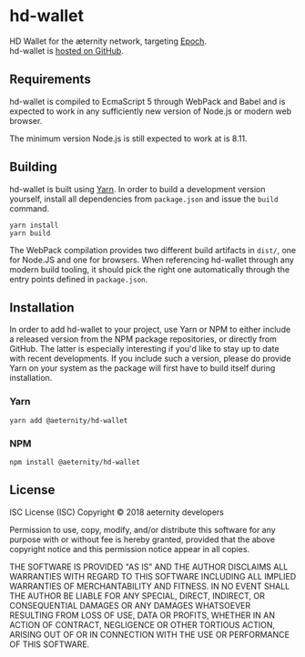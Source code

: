 # hd-wallet

HD Wallet for the æternity network, targeting [Epoch].  
hd-wallet is [hosted on GitHub].

[Epoch]: https://github.com/aeternity/epoch
[hosted on GitHub]: https://github.com/aeternity/hd-wallet-js

## Requirements

hd-wallet is compiled to EcmaScript 5 through WebPack and Babel and is expected
to work in any sufficiently new version of Node.js or modern web browser.

The minimum version Node.js is still expected to work at is 8.11.

## Building

hd-wallet is built using [Yarn]. In order to build a development version yourself,
install all dependencies from `package.json` and issue the `build` command.

```
yarn install
yarn build
```

The WebPack compilation provides two different build artifacts in `dist/`, one
for Node.JS and one for browsers. When referencing hd-wallet through any modern
build tooling, it should pick the right one automatically through the entry
points defined in `package.json`.

[Yarn]: https://yarnpkg.com/

## Installation

In order to add hd-wallet to your project, use Yarn or NPM to either include a
released version from the NPM package repositories, or directly from GitHub. The
latter is especially interesting if you'd like to stay up to date with recent
developments. If you include such a version, please do provide Yarn on your
system as the package will first have to build itself during installation.

### Yarn

```
yarn add @aeternity/hd-wallet
```

### NPM

```
npm install @aeternity/hd-wallet
```

## License

ISC License (ISC)
Copyright © 2018 aeternity developers

Permission to use, copy, modify, and/or distribute this software for any purpose
with or without fee is hereby granted, provided that the above copyright notice
and this permission notice appear in all copies.

THE SOFTWARE IS PROVIDED "AS IS" AND THE AUTHOR DISCLAIMS ALL WARRANTIES WITH
REGARD TO THIS SOFTWARE INCLUDING ALL IMPLIED WARRANTIES OF MERCHANTABILITY AND
FITNESS. IN NO EVENT SHALL THE AUTHOR BE LIABLE FOR ANY SPECIAL, DIRECT,
INDIRECT, OR CONSEQUENTIAL DAMAGES OR ANY DAMAGES WHATSOEVER RESULTING FROM LOSS
OF USE, DATA OR PROFITS, WHETHER IN AN ACTION OF CONTRACT, NEGLIGENCE OR OTHER
TORTIOUS ACTION, ARISING OUT OF OR IN CONNECTION WITH THE USE OR PERFORMANCE OF
THIS SOFTWARE.
